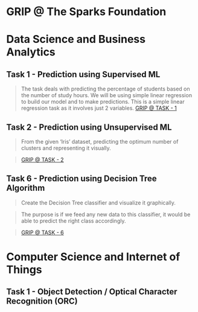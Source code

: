 # __GRIP @ The Sparks Foundation__

# Data Science and Business Analytics

## Task 1 - Prediction using Supervised ML

> The task deals with predicting the percentage of students based on the number of study hours.
> We will be using simple linear regression to build our model and to make predictions. This is a simple linear regression task as it involves just 2 variables.
> [GRIP @ TASK - 1](https://github.com/deepthiinduri/GRIP-TheSparksFoundation/blob/main/TASK%20-%201.ipynb)


## Task 2 - Prediction using Unsupervised ML

> From the given ‘Iris’ dataset, predicting the optimum number of clusters and representing it visually.

> [GRIP @ TASK - 2](https://github.com/deepthiinduri/GRIP-TheSparksFoundation/blob/main/TASK%20-%202.ipynb)


## Task 6 - Prediction using Decision Tree Algorithm

> Create the Decision Tree classifier and visualize it graphically.

> The purpose is if we feed any new data to this classifier, it would be able to predict the right class accordingly.

> [GRIP @ TASK - 6](https://github.com/deepthiinduri/GRIP-TheSparksFoundation/blob/main/TASK%20-%206.ipynb)

#

# Computer Science and Internet of Things

## Task 1 - Object Detection / Optical Character Recognition (ORC) 
